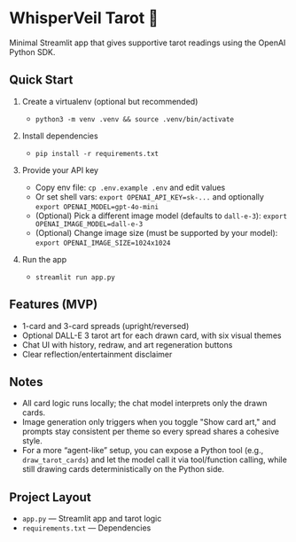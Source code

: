 WhisperVeil Tarot 🔮
====================

Minimal Streamlit app that gives supportive tarot readings using the OpenAI Python SDK.

Quick Start
-----------

1) Create a virtualenv (optional but recommended)

   - `python3 -m venv .venv && source .venv/bin/activate`

2) Install dependencies

   - `pip install -r requirements.txt`

3) Provide your API key

   - Copy env file: `cp .env.example .env` and edit values
   - Or set shell vars: `export OPENAI_API_KEY=sk-...` and optionally `export OPENAI_MODEL=gpt-4o-mini`
   - (Optional) Pick a different image model (defaults to `dall-e-3`): `export OPENAI_IMAGE_MODEL=dall-e-3`
   - (Optional) Change image size (must be supported by your model): `export OPENAI_IMAGE_SIZE=1024x1024`

4) Run the app

   - `streamlit run app.py`

Features (MVP)
--------------

- 1-card and 3-card spreads (upright/reversed)
- Optional DALL-E 3 tarot art for each drawn card, with six visual themes
- Chat UI with history, redraw, and art regeneration buttons
- Clear reflection/entertainment disclaimer

Notes
-----

- All card logic runs locally; the chat model interprets only the drawn cards.
- Image generation only triggers when you toggle "Show card art," and prompts stay consistent per theme so every spread shares a cohesive style.
- For a more “agent-like” setup, you can expose a Python tool (e.g., `draw_tarot_cards`) and let the model call it via tool/function calling, while still drawing cards deterministically on the Python side.

Project Layout
--------------

- `app.py` — Streamlit app and tarot logic
- `requirements.txt` — Dependencies
